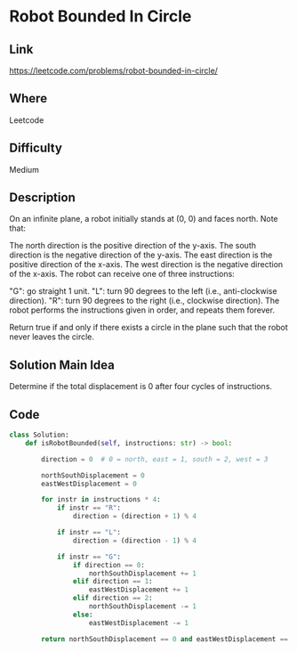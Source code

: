 # Robot Bounded In Circle

## Link

https://leetcode.com/problems/robot-bounded-in-circle/

## Where

Leetcode

## Difficulty

Medium

## Description

On an infinite plane, a robot initially stands at (0, 0) and faces north. Note that:

The north direction is the positive direction of the y-axis.
The south direction is the negative direction of the y-axis.
The east direction is the positive direction of the x-axis.
The west direction is the negative direction of the x-axis.
The robot can receive one of three instructions:

"G": go straight 1 unit.
"L": turn 90 degrees to the left (i.e., anti-clockwise direction).
"R": turn 90 degrees to the right (i.e., clockwise direction).
The robot performs the instructions given in order, and repeats them forever.

Return true if and only if there exists a circle in the plane such that the robot never leaves the circle.

## Solution Main Idea

Determine if the total displacement is 0 after four cycles of instructions.


## Code

```python
class Solution:
    def isRobotBounded(self, instructions: str) -> bool:

        direction = 0  # 0 = north, east = 1, south = 2, west = 3

        northSouthDisplacement = 0
        eastWestDisplacement = 0

        for instr in instructions * 4:
            if instr == "R":
                direction = (direction + 1) % 4

            if instr == "L":
                direction = (direction - 1) % 4

            if instr == "G":
                if direction == 0:
                    northSouthDisplacement += 1
                elif direction == 1:
                    eastWestDisplacement += 1
                elif direction == 2:
                    northSouthDisplacement -= 1
                else:
                    eastWestDisplacement -= 1

        return northSouthDisplacement == 0 and eastWestDisplacement == 0

```
